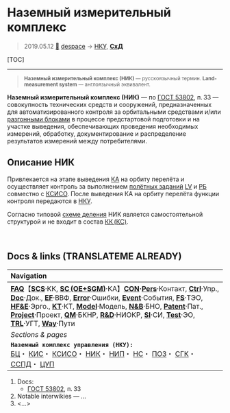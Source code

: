 # Наземный измерительный комплекс
> 2019.05.12 [🚀](../index/index.md) [despace](index.md) → [НКУ](scs.md), **[СхД](draft_model.md)**

[TOC]

---

> <small>**Наземный измерительный комплекс (НИК)** — русскоязычный термин. **Land-measurement system** — англоязычный эквивалент.</small>

**Наземный измерительный комплекс (НИК)** — по [ГОСТ 53802](гост_53802.md), п. 33 — совокупность технических средств и сооружений, предназначенных для автоматизированного контроля за орбитальными средствами и/или [разгонными блоками](lv.md) в процессе предстартовой подготовки и на участке выведения, обеспечивающих проведения необходимых измерений, обработку, документирование и распределение результатов измерений между потребителями.



## Описание НИК
Привлекается на этапе выведения [КА](sc.md) на орбиту перелёта и осуществляет контроль за выполнением [полётных заданий](fp.md) [LV](lv.md) и [РБ](lv.md) совместно с [КСИСО](scs.md). После выведения КА на орбиту перелёта функции контроля передаются в [НКУ](scs.md).

Согласно типовой [схеме деления](draft_model.md) НИК является самостоятельной структурой и не входит в состав [КК (КС)](scs.md).



<p style="page-break-after:always"> </p>

## Docs & links (TRANSLATEME ALREADY)
|Navigation|
|:--|
|**[FAQ](faq.md)**【**[SCS](scs.md)**·КК, **[SC (OE+SGM)](sc.md)**·КА】**[CON](contact.md)·[Pers](person.md)**·Контакт, **[Ctrl](control.md)**·Упр., **[Doc](doc.md)**·Док., **[EF](ef.md)**·ВВФ, **[Error](error.md)**·Ошибки, **[Event](event.md)**·События, **[FS](fs.md)**·ТЭО, **[HF&E](hfe.md)**·Эрго., **[KT](kt.md)**·КТ, **[Model](model.md)**·Модель, **[N&B](nnb.md)**·БНО, **[Patent](патент.md)**·Пат., **[Project](project.md)**·Проект, **[QM](qm.md)**·БКНР, **[R&D](rnd.md)**·НИОКР, **[SI](si.md)**·СИ, **[Test](test.md)**·ЭО, **[TRL](trl.md)**·УГТ, **[Way](way.md)**·Пути|
|*Sections & pages*|
|**`Наземный комплекс управления (НКУ):`**<br> [БЦ](scs.md)・ [КИС](scs.md)・ [КСИСО](scs.md)・ [НИК](lm_sys.md)・ [НИП](scs.md)・ [НС](scs.md)・ [ПОЗ](fp.md)・ [СГК](cd_segm.md)・ [ССПД](mcntd.md)・ [ЦУП](scs.md)|

   1. Docs:
      - [ГОСТ 53802](гост_53802.md), п. 33
   1. Notable interwikies — …
   1. <…>
